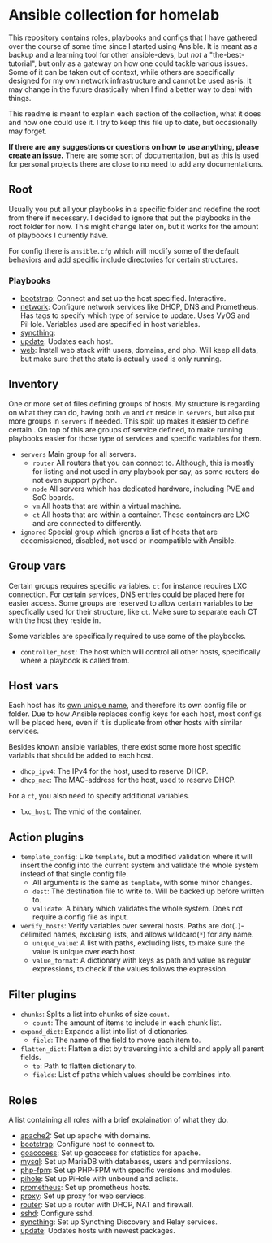 # Ansible collection for homelab

This repository contains roles, playbooks and configs that I have gathered over the course of some time since I started using Ansible. It is meant as a backup and a learning tool for other ansible-devs, but *not* a "the-best-tutorial", but only as a gateway on how one could tackle various issues. Some of it can be taken out of context, while others are specifically designed for my own network infrastructure and cannot be used as-is. It may change in the future drastically when I find a better way to deal with things.

This readme is meant to explain each section of the collection, what it does and how one could use it. I try to keep this file up to date, but occasionally may forget.

**If there are any suggestions or questions on how to use anything, please create an issue.** There are some sort of documentation, but as this is used for personal projects there are close to no need to add any documentations.

## Root

Usually you put all your playbooks in a specific folder and redefine the root from there if necessary. I decided to ignore that put the playbooks in the root folder for now. This might change later on, but it works for the amount of playbooks I currently have.

For config there is `ansible.cfg` which will modify some of the default behaviors and add specific include directories for certain structures.

### Playbooks

- [bootstrap](bootstrap.yml): Connect and set up the host specified. Interactive.
- [network](network.yml): Configure network services like DHCP, DNS and Prometheus. Has tags to specify which type of service to update. Uses VyOS and PiHole. Variables used are specified in host variables.
- [syncthing](syncthing.yml): 
- [update](update.yml): Updates each host.
- [web](web.yml): Install web stack with users, domains, and php. Will keep all data, but make sure that the state is actually used is only running.

## Inventory

One or more set of files defining groups of hosts. My structure is regarding on what they can do, having both `vm` and `ct` reside in `servers`, but also put more groups in `servers` if needed. This split up makes it easier to define certain . On top of this are groups of service defined, to make running playbooks easier for those type of services and specific variables for them.

- `servers` Main group for all servers.
  - `router` All routers that you can connect to. Although, this is mostly for listing and not used in any playbook per say, as some routers do not even support python.
  - `node` All servers which has dedicated hardware, including PVE and SoC boards.
  - `vm` All hosts that are within a virtual machine.
  - `ct` All hosts that are within a container. These containers are LXC and are connected to differently.
- `ignored` Special group which ignores a list of hosts that are decomissioned, disabled, not used or incompatible with Ansible.

## Group vars

Certain groups requires specific variables. `ct` for instance requires LXC connection. For certain services, DNS entries could be placed here for easier access. Some groups are reserved to allow certain variables to be specfically used for their structure, like `ct`. Make sure to separate each CT with the host they reside in.

Some variables are specifically required to use some of the playbooks.

- `controller_host`: The host which will control all other hosts, specifically where a playbook is called from.

## Host vars

Each host has its [own unique name](https://mnx.io/blog/a-proper-server-naming-scheme/), and therefore its own config file or folder. Due to how Ansible replaces config keys for each host, most configs will be placed here, even if it is duplicate from other hosts with similar services.

Besides known ansible variables, there exist some more host specific variabls that should be added to each host.

- `dhcp_ipv4`: The IPv4 for the host, used to reserve DHCP.
- `dhcp_mac`: The MAC-address for the host, used to reserve DHCP.

For a `ct`, you also need to specify additional variables.

- `lxc_host`: The vmid of the container.

## Action plugins

- `template_config`: Like `template`, but a modified validation where it will insert the config into the current system and validate the whole system instead of that single config file.
  - All arguments is the same as `template`, with some minor changes.
  - `dest`: The destination file to write to. Will be backed up before written to.
  - `validate`: A binary which validates the whole system. Does not require a config file as input.
- `verify_hosts`: Verify variables over several hosts. Paths are dot(`.`)-delimited names, exclusing lists, and allows wildcard(`*`) for any name.
  - `unique_value`: A list with paths, excluding lists, to make sure the value is unique over each host.
  - `value_format`: A dictionary with keys as path and value as regular expressions, to check if the values follows the expression.

## Filter plugins

- `chunks`: Splits a list into chunks of size `count`.
  - `count`: The amount of items to include in each chunk list.
- `expand_dict`: Expands a list into list of dictionaries.
  - `field`: The name of the field to move each item to.
- `flatten_dict`: Flatten a dict by traversing into a child and apply all parent fields.
  - `to`: Path to flatten dictionary to.
  - `fields`: List of paths which values should be combines into.

## Roles

A list containing all roles with a brief explaination of what they do.

- [apache2](roles/apache2): Set up apache with domains.
- [bootstrap](roles/bootstrap): Configure host to connect to.
- [goacccess](roles/goacccess): Set up goaccess for statistics for apache.
- [mysql](roles/mysql): Set up MariaDB with databases, users and permissions.
- [php-fpm](roles/php-fpm): Set up PHP-FPM with specific versions and modules.
- [pihole](roles/pihole): Set up PiHole with unbound and adlists.
- [prometheus](roles/prometheus): Set up prometheus hosts.
- [proxy](roles/proxy): Set up proxy for web serviecs.
- [router](roles/router): Set up a router with DHCP, NAT and firewall.
- [sshd](roles/sshd): Configure sshd.
- [syncthing](roles/syncthing): Set up Syncthing Discovery and Relay services.
- [update](roles/update): Updates hosts with newest packages.
